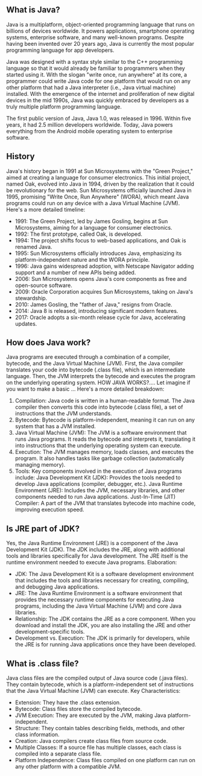 ## What is Java?

Java is a multiplatform, object-oriented programming language that runs on billions of devices worldwide. It powers applications, smartphone operating systems, enterprise software, and many well-known programs. Despite having been invented over 20 years ago, Java is currently the most popular programming language for app developers.

Java was designed with a syntax style similar to the C++ programming language so that it would already be familiar to programmers when they started using it. With the slogan "write once, run anywhere" at its core, a programmer could write Java code for one platform that would run on any other platform that had a Java interpreter (i.e., Java virtual machine) installed. With the emergence of the internet and proliferation of new digital devices in the mid 1990s, Java was quickly embraced by developers as a truly multiple platform programming language.

The first public version of Java, Java 1.0, was released in 1996. Within five years, it had 2.5 million developers worldwide. Today, Java powers everything from the Android mobile operating system to enterprise software.

## History
Java's history began in 1991 at Sun Microsystems with the "Green Project," aimed at creating a language for consumer electronics. This initial project, named Oak, evolved into Java in 1994, driven by the realization that it could be revolutionary for the web. Sun Microsystems officially launched Java in 1995, promising "Write Once, Run Anywhere" (WORA), which meant Java programs could run on any device with a Java Virtual Machine (JVM).
Here's a more detailed timeline:
* 1991: The Green Project, led by James Gosling, begins at Sun Microsystems, aiming for a language for consumer electronics.
* 1992: The first prototype, called Oak, is developed.
* 1994: The project shifts focus to web-based applications, and Oak is renamed Java.
* 1995: Sun Microsystems officially introduces Java, emphasizing its platform-independent nature and the WORA principle.
* 1996: Java gains widespread adoption, with Netscape Navigator adding support and a number of new APIs being added.
* 2006: Sun Microsystems opens Java's core components as free and open-source software.
* 2009: Oracle Corporation acquires Sun Microsystems, taking on Java's stewardship.
* 2010: James Gosling, the "father of Java," resigns from Oracle.
* 2014: Java 8 is released, introducing significant modern features.
* 2017: Oracle adopts a six-month release cycle for Java, accelerating updates. 

## How does Java work?
Java programs are executed through a combination of a compiler, bytecode, and the Java Virtual Machine (JVM). First, the Java compiler translates your code into bytecode (.class file), which is an intermediate language. Then, the JVM interprets the bytecode and executes the program on the underlying operating system.
HOW JAVA WORKS?…. Let imagine if you want to make a basic ...
Here's a more detailed breakdown:
1. Compilation:
   Java code is written in a human-readable format. The Java compiler then converts this code into bytecode (.class file), a set of instructions that the JVM understands.
2. Bytecode:
   Bytecode is platform-independent, meaning it can run on any system that has a JVM installed.
3. Java Virtual Machine (JVM):
   The JVM is a software environment that runs Java programs. It reads the bytecode and interprets it, translating it into instructions that the underlying operating system can execute.
4. Execution:
   The JVM manages memory, loads classes, and executes the program. It also handles tasks like garbage collection (automatically managing memory).
5. Tools:
   Key components involved in the execution of Java programs include:
   Java Development Kit (JDK): Provides the tools needed to develop Java applications (compiler, debugger, etc.).
   Java Runtime Environment (JRE): Includes the JVM, necessary libraries, and other components needed to run Java applications.
   Just-In-Time (JIT) Compiler: A part of the JVM that translates bytecode into machine code, improving execution speed. 

## Is JRE part of JDK?
Yes, the Java Runtime Environment (JRE) is a component of the Java Development Kit (JDK). The JDK includes the JRE, along with additional tools and libraries specifically for Java development. The JRE itself is the runtime environment needed to execute Java programs.
Elaboration:
* JDK:
The Java Development Kit is a software development environment that includes the tools and libraries necessary for creating, compiling, and debugging Java applications.
* JRE:
The Java Runtime Environment is a software environment that provides the necessary runtime components for executing Java programs, including the Java Virtual Machine (JVM) and core Java libraries.
* Relationship:
The JDK contains the JRE as a core component. When you download and install the JDK, you are also installing the JRE and other development-specific tools.
* Development vs. Execution:
The JDK is primarily for developers, while the JRE is for running Java applications once they have been developed.

## What is .class file?
Java class files are the compiled output of Java source code (.java files). They contain bytecode, which is a platform-independent set of instructions that the Java Virtual Machine (JVM) can execute.
Key Characteristics:
* Extension: They have the .class extension.
* Bytecode: Class files store the compiled bytecode.
* JVM Execution: They are executed by the JVM, making Java platform-independent.
* Structure: They contain tables describing fields, methods, and other class information.
* Creation: Java compilers create class files from source code.
* Multiple Classes: If a source file has multiple classes, each class is compiled into a separate class file.
* Platform Independence: Class files compiled on one platform can run on any other platform with a compatible JVM.